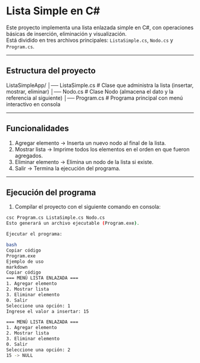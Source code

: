 # Lista Simple en C#

Este proyecto implementa una lista enlazada simple en C#, con operaciones básicas de inserción, eliminación y visualización.  
Está dividido en tres archivos principales: `ListaSimple.cs`, `Nodo.cs` y `Program.cs`.

---

## Estructura del proyecto

ListaSimpleApp/
│── ListaSimple.cs # Clase que administra la lista (insertar, mostrar, eliminar)
│── Nodo.cs # Clase Nodo (almacena el dato y la referencia al siguiente)
│── Program.cs # Programa principal con menú interactivo en consola


---

## Funcionalidades

1. Agregar elemento → Inserta un nuevo nodo al final de la lista.  
2. Mostrar lista → Imprime todos los elementos en el orden en que fueron agregados.  
3. Eliminar elemento → Elimina un nodo de la lista si existe.  
4. Salir → Termina la ejecución del programa.

---

## Ejecución del programa

1. Compilar el proyecto con el siguiente comando en consola:

```bash
csc Program.cs ListaSimple.cs Nodo.cs
Esto generará un archivo ejecutable (Program.exe).

Ejecutar el programa:

bash
Copiar código
Program.exe
Ejemplo de uso
markdown
Copiar código
=== MENÚ LISTA ENLAZADA ===
1. Agregar elemento
2. Mostrar lista
3. Eliminar elemento
0. Salir
Seleccione una opción: 1
Ingrese el valor a insertar: 15

=== MENÚ LISTA ENLAZADA ===
1. Agregar elemento
2. Mostrar lista
3. Eliminar elemento
0. Salir
Seleccione una opción: 2
15 -> NULL